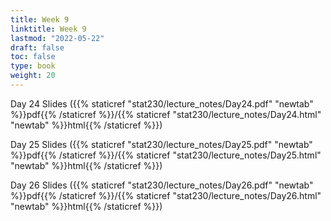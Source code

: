 ```yaml
---
title: Week 9 
linktitle: Week 9
lastmod: "2022-05-22"
draft: false  
toc: false  
type: book  
weight: 20
---
```



Day 24 Slides ({{% staticref "stat230/lecture_notes/Day24.pdf" "newtab" %}}pdf{{% /staticref %}}/{{% staticref "stat230/lecture_notes/Day24.html" "newtab" %}}html{{% /staticref %}})

Day 25 Slides ({{% staticref "stat230/lecture_notes/Day25.pdf" "newtab" %}}pdf{{% /staticref %}}/{{% staticref "stat230/lecture_notes/Day25.html" "newtab" %}}html{{% /staticref %}})

Day 26 Slides ({{% staticref "stat230/lecture_notes/Day26.pdf" "newtab" %}}pdf{{% /staticref %}}/{{% staticref "stat230/lecture_notes/Day26.html" "newtab" %}}html{{% /staticref %}})


